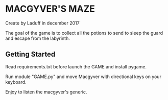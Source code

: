 MACGYVER'S MAZE
==
Create by Laduff in december 2017

The goal of the game is to collect all the potions to send to sleep the guard and escape from the labyrinth.

Getting Started
-
Read requirements.txt before launch the GAME and install pygame.

Run module "GAME.py" and move Macgyver with directional keys on your keyboard.

Enjoy to listen the macgyver's generic.
